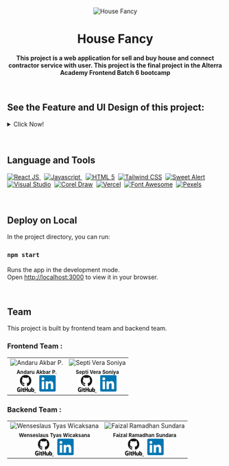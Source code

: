 <div align="center">
    <br>
        <img src="https://drive.google.com/uc?export=view&id=1D4LzZmGILLbY-PkzDE7KUrZRdzsf6ONM" alt="House Fancy" width="200px"/>

# House Fancy

<strong>This project is a web application for sell and buy house and connect contractor service with user. This project is the final project in the Alterra Academy Frontend Batch 6 bootcamp</strong>

</div>
<br>

## See the Feature and UI Design of this project:

<details><summary>Click Now!</summary>

- Home Page <br>
  The first display that user see is a list of all sale house, user can click More to see more list sale house. To see details of house, User can click on title of house. In this page user also can use advanced search house with any filter.

  <img src="https://drive.google.com/uc?export=view&id=1-xwaRO0zzldo2Sa6-p2hEXnH_c2-d4DH" alt="Home"/>

- Register and Login Page <br>
  Fill in all the required inputs to register.<br>
  Then, fill in email and password to log in.

  - Register Page

    <img src="https://drive.google.com/uc?export=view&id=1m123_YDk2JJv7H4DFgSfYVBsrfpPfIU6" alt="Register"/>

  - Login Page

    <img src="https://drive.google.com/uc?export=view&id=155nLf_XeIg5Olg4rBXPMJzLpdhPVFKvZ" alt="Login"/>

- Details House Page | User Side <br>
  Displays detailed information about the clicked house including price, house description, and location. In this page user can add Bid amount and see another Bidder and user can chat seller by Whatsapp.

  <img src="https://drive.google.com/uc?export=view&id=1fEuaWgUqxBKNV1LxJFP8PZpa6qEN_ieA" alt="Details House Page"/>

- Details House when Owned Page | User Side <br>
  This page will display the house details the same as in the Details House | User Side, it's just that the section that displays the Bidder will change to show the Owner of this house.

  <img src="https://drive.google.com/uc?export=view&id=1_n1E8lgZyFcEeIsn3Bb1uxj4BHWOlcxt" alt="Details House when Owned"/>

- User Profile Page | User Side <br>
  This page will display the user profile information and user can update information account. User also can delete account by click delete button.

  <img src="https://drive.google.com/uc?export=view&id=1ZcwM-V8u3EoK6XfUV7evwmn4uAcdxLWE" alt="User Profile"/>

- History of User's House Page <br>
  This page will display all history about user house statue on Negotiation, Canceled or Owned of House.

  <img src="https://drive.google.com/uc?export=view&id=1MJV455OkKUG6GIw43Kxs1mTmDmg2HnkH" alt="History User"/>

- List Contracor Page | User Side <br>
  This page will display list of all contractors on this website, user can click More to see more list of contractors.

  <img src="https://drive.google.com/uc?export=view&id=1ee4i_UrkDSTF8sdplzQpJL1zZft8enej" alt="List Contracor"/>

- Details Contracor Page | User Side <br>
  This page will display details information of the contractor profile and show the contractor's portfolio lists. In this page user also can chat the contractor by Whatsapp.

  <img src="https://drive.google.com/uc?export=view&id=12Tx_yVzvdmLB2b51Eym5TtlbenMp0K8j" alt="Details Contracor"/>

- Details Portfolio Page | User Side <br>
  This page will display details of portfolio include cost, description, and location of contractor's project.

  <img src="https://drive.google.com/uc?export=view&id=1FcL-LIBXGxXyfTGVRcdhUi9nN31uG6dh" alt="Details Portfolio"/>

- Add House Page | Seller Side <br>
  This page will display form for adding sale house. Seller must fiiled any details for seller's house.

  <img src="https://drive.google.com/uc?export=view&id=18yeVCob40Ix1_vHhgEAj5ihjRP2OQ18G" alt="Add House"/>

- Edit House Page | Seller Side <br>
  This page will display form for editing sale house details.

  <img src="https://drive.google.com/uc?export=view&id=1xFr5w3YKTkBRuqgqCQt_SBex-3vXxj1T" alt="Edit House"/>

- My List Sale House Page | Seller Side <br>
  This page will display all lists of seller's house sale. Seller can edit and delete house by click pencil and trash icon. Seller can add house for sale by click plus icon.

  <img src="https://drive.google.com/uc?export=view&id=1UZkh8Ec9vIPRD-uo_2Iy9XZPpXtL6Qio" alt="My List Sale House"/>

- Details House Page | Seller Side <br>
  This page will display details information of seller's house, seller can see the Bidder and seller can chat bidder by whatsapp. In this page Seller can approve bidding by deal button and reject by cancel button.

  <img src="https://drive.google.com/uc?export=view&id=1zQTBiyv_P5ebtJ9BszNud7Ua2a7qHRt9" alt="Details House"/>

- Join Contractor Page <br>
  This page will display form to join as contrator.

  <img src="https://drive.google.com/uc?export=view&id=1bBBbJIEO-A3GcedIDjW3qSC-d7InDBhv" alt="Join Contractor"/>

- Contractor Profile Page | Contractor Side <br>
  This page will display contractor profile, the contractor can update contractor profile and delete contractor account by delete button. In this page will show list all contractor's portfolio and contractor can add portfolio by click plus button. Contractor can edit and delete portfolio by click pencil and trash button.

  <img src="https://drive.google.com/uc?export=view&id=1SwJksGJYxvnJ99y58kK10kL4dNUCl1Pj" alt="Contractor Profile"/>

- Add Portfolio Page | Contractor Side <br>
  This page will display form to add information of contractor's portfolio.

  <img src="https://drive.google.com/uc?export=view&id=16I7L2j5YTkUHgBc4uhx4HxVey-fp1Ai7" alt="Add Portfolio"/>

</details>

<br>
<br>

## Language and Tools

<div>
    <a href="https://reactjs.org/">
    <img src="https://drive.google.com/uc?export=view&id=1DMqkFq0deeshUptQYcT6gWuCRgCO1ecD" title="React JS" alt="React JS" width="40"/>
    </a>&nbsp;
    <a href="https://www.javascript.com/">
    <img src="https://drive.google.com/uc?export=view&id=1sYi_QrPDZEsF_1-5eQNRa84YFkcA_Qmi" title="Javascript" alt="Javascript" width="40"/>
    </a>&nbsp;
    <a href="https://www.w3schools.com/html/">
    <img src="https://drive.google.com/uc?export=view&id=1XPJKzToBlrQmMSff1NDoSCftzk0QQEJV" title="HTML 5" alt="HTML 5" width="40"/></a>&nbsp;
    <a href="https://tailwindcss.com/">
    <img src="https://drive.google.com/uc?export=view&id=16JDQ5g9o2tpjaVNMhDQ3bq_pXlQ88Dmh" title="Tailwind CSS" alt="Tailwind CSS" width="40"/></a>&nbsp;
    <a href="https://sweetalert.js.org/">
    <img src="https://drive.google.com/uc?export=view&id=1ZomJX54kvjRHtbLvBlX3lgkB5ajwJhZQ" title="Sweet Alert" alt="Sweet Alert" height="20"/></a>&nbsp;
    <a href="https://code.visualstudio.com/">
    <img src="https://drive.google.com/uc?export=view&id=1z9m4T_AYh_1O2qSCWdNn7-TmplDBgink" title="Visual Studio" alt="Visual Studio" width="40"/></a>&nbsp;
    <a href="https://www.coreldraw.com/en/">
    <img src="https://drive.google.com/uc?export=view&id=1ncsn0Zo60LKYYmWblhe5JO8h1pb6qw2P" title="Corel Draw" alt="Corel Draw" width="40"/></a>&nbsp;
    <a href="https://vercel.com/">
    <img src="https://drive.google.com/uc?export=view&id=1i3h9awG8PtKshjU2Jsv1CBns4A32Pn8C" title="Vercel" alt="Vercel" width="40"/></a>&nbsp;
    <a href="https://fontawesome.com/">
    <img src="https://drive.google.com/uc?export=view&id=1Gw_F2roJLQG0bDQhz1s8Do6QbAVOTdDB" title="Fontawesome" alt="Font Awesome" width="40"/></a>&nbsp;
    <a href="https://www.pexels.com/">
    <img src="https://drive.google.com/uc?export=view&id=1m2kYibR6oOEXBINfz8O-22Km_n8a_8NB" title="Pexels" alt="Pexels" width="40"/></a>&nbsp;
</div>
<br>
<br>

<!-- ## Deployment

This project deployed in Vercel:
<br>
<br> -->

## Deploy on Local

In the project directory, you can run:

### `npm start`

Runs the app in the development mode.\
Open [http://localhost:3000](http://localhost:3000) to view it in your browser.

<br>

## Team

This project is built by frontend team and backend team.

### Frontend Team :

<table>
  <tbody>
    <tr>
      <td align="center">
        <img src="https://avatars.githubusercontent.com/u/101350715?v=4?s=100" width="100px;" alt="Andaru Akbar P."/>
          <br>
            <sub><b>Andaru Akbar P.</b></sub>
          <br>      
        <a href="https://github.com/andaruakbar">
          <img src="https://raw.githubusercontent.com/devicons/devicon/1119b9f84c0290e0f0b38982099a2bd027a48bf1/icons/github/github-original-wordmark.svg" alt="Github - Andaru Akbar P." width="40"/>
        </a>&nbsp;
        <a href="https://linkedin.com/in/andaru-akbar-270484214/">
          <img src="https://raw.githubusercontent.com/devicons/devicon/1119b9f84c0290e0f0b38982099a2bd027a48bf1/icons/linkedin/linkedin-original.svg" title="Linked In" alt="Linked In - Andaru Akbar P." width="40"/>
        </a>
      </td>
      <td align="center">
        <img src="https://avatars.githubusercontent.com/u/105417025?v=4?s=100" width="100px;" alt="Septi Vera Soniya"/>
          <br>
            <sub><b>Septi Vera Soniya</b></sub>
          <br>      
        <a href="https://github.com/Verasoniya">
          <img src="https://raw.githubusercontent.com/devicons/devicon/1119b9f84c0290e0f0b38982099a2bd027a48bf1/icons/github/github-original-wordmark.svg" alt="Github - Septi Vera Soniya" width="40"/>
        </a>&nbsp;
        <a href="https://linkedin.com/in/septi-vera-soniya-737731246/">
          <img src="https://raw.githubusercontent.com/devicons/devicon/1119b9f84c0290e0f0b38982099a2bd027a48bf1/icons/linkedin/linkedin-original.svg" title="Linked In" alt="Linked In - Septi Vera Soniya" width="40"/>
        </a>
      </td>
    </tr>
  </tbody>
</table>

### Backend Team :

<table>
  <tbody>
    <tr>
      <td align="center">
        <img src="https://avatars.githubusercontent.com/u/42569290?v=4?s=100" width="100px;" alt="Wenseslaus Tyas Wicaksana"/>
          <br>
            <sub><b>Wenseslaus Tyas Wicaksana</b></sub>
          <br>      
        <a href="https://github.com/zenseslaus">
          <img src="https://raw.githubusercontent.com/devicons/devicon/1119b9f84c0290e0f0b38982099a2bd027a48bf1/icons/github/github-original-wordmark.svg" alt="Github - Wenseslaus Tyas Wicaksana" width="40"/>
        </a>&nbsp;
        <a href="https://www.linkedin.com/in/wenseslaus-wicaksana-050595245/">
          <img src="https://raw.githubusercontent.com/devicons/devicon/1119b9f84c0290e0f0b38982099a2bd027a48bf1/icons/linkedin/linkedin-original.svg" title="Linked In" alt="Linked In - Wenseslaus Tyas Wicaksana" width="40"/>
        </a>
      </td>
      <td align="center">
        <img src="https://avatars.githubusercontent.com/u/75767019?v=4?s=100" width="100px;" alt="Faizal Ramadhan Sundara"/>
          <br>
            <sub><b>Faizal Ramadhan Sundara</b></sub>
          <br>      
        <a href="https://github.com/faizalsundara">
          <img src="https://raw.githubusercontent.com/devicons/devicon/1119b9f84c0290e0f0b38982099a2bd027a48bf1/icons/github/github-original-wordmark.svg" alt="Github - Faizal Ramadhan Sundara" width="40"/>
        </a>&nbsp;
        <a href="https://www.linkedin.com/in/faizalramadhansundara24/">
          <img src="https://raw.githubusercontent.com/devicons/devicon/1119b9f84c0290e0f0b38982099a2bd027a48bf1/icons/linkedin/linkedin-original.svg" title="Linked In" alt="Linked In - Faizal Ramadhan Sundara" width="40"/>
        </a>
      </td>
    </tr>
  </tbody>
</table>
